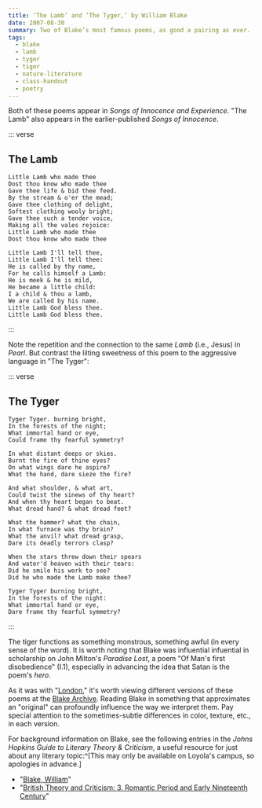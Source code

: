 ```yaml
---
title: ‘The Lamb’ and ‘The Tyger,’ by William Blake
date: 2007-08-30
summary: Two of Blake’s most famous poems, as good a pairing as ever.
tags:
  - blake
  - lamb
  - tyger
  - tiger
  - nature-literature
  - class-handout
  - poetry
---
```


Both of these poems appear in <cite>Songs of Innocence and Experience</cite>. "The Lamb" also appears in the earlier-published <cite>Songs of Innocence</cite>.

::: verse
## The Lamb

    Little Lamb who made thee
    Dost thou know who made thee
    Gave thee life & bid thee feed.
    By the stream & o'er the mead;
    Gave thee clothing of delight,
    Softest clothing wooly bright;
    Gave thee such a tender voice,
    Making all the vales rejoice:
    Little Lamb who made thee
    Dost thou know who made thee

    Little Lamb I'll tell thee,
    Little Lamb I'll tell thee:
    He is called by thy name,
    For he calls himself a Lamb:
    He is meek & he is mild,
    He became a little child:
    I a child & thou a lamb,
    We are called by his name.
    Little Lamb God bless thee.
    Little Lamb God bless thee.
:::

Note the repetition and the connection to the same *Lamb* (i.e., Jesus) in <cite>Pearl</cite>. But contrast the lilting sweetness of this poem to the aggressive language in "The Tyger":

::: verse
## The Tyger

    Tyger Tyger. burning bright,
    In the forests of the night;
    What immortal hand or eye,
    Could frame thy fearful symmetry?

    In what distant deeps or skies.
    Burnt the fire of thine eyes?
    On what wings dare he aspire?
    What the hand, dare sieze the fire?

    And what shoulder, & what art,
    Could twist the sinews of thy heart?
    And when thy heart began to beat.
    What dread hand? & what dread feet?

    What the hammer? what the chain,
    In what furnace was thy brain?
    What the anvil? what dread grasp,
    Dare its deadly terrors clasp?

    When the stars threw down their spears
    And water'd heaven with their tears:
    Did he smile his work to see?
    Did he who made the Lamb make thee?

    Tyger Tyger burning bright,
    In the forests of the night:
    What immortal hand or eye,
    Dare frame thy fearful symmetry?
:::

The tiger functions as something monstrous, something awful (in every sense of the word). It is worth noting that Blake was influential infuential in scholarship on John Milton's <cite>Paradise Lost</cite>, a poem "Of Man's first disobedience" (I.1), especially in advancing the idea that Satan is the poem's *hero*.

As it was with "[London](/notes/blake-london)," it's worth viewing different versions of these poems at the [Blake Archive](http://www.blakearchive.org/). Reading Blake in something that approximates an "original" can profoundly influence the way we interpret them. Pay special attention to the sometimes-subtle differences in color, texture, etc., in each version.

For background information on Blake, see the following entries in the <cite>Johns Hopkins Guide to Literary Theory & Criticism</cite>, a useful resource for just about any literary topic:^[This may only be available on Loyola's campus, so apologies in advance.]

* "[Blake, William](http://litguide.press.jhu.edu/cgi-bin/view.cgi?eid=270)"
* "[British Theory and Criticism: 3. Romantic Period and Early Nineteenth Century](http://litguide.press.jhu.edu/cgi-bin/view.cgi?eid=40)"
